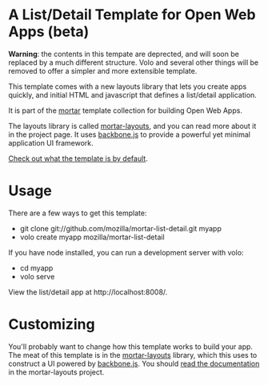 
# A List/Detail Template for Open Web Apps (beta)

**Warning**: the contents in this tempate are deprected, and will soon be replaced by a much different structure. Volo and several other things will be removed to offer a simpler and more extensible template.

This template comes with a new layouts library that lets you create apps quickly, and initial HTML and javascript that defines a list/detail application.

It is part of the [mortar](https://github.com/mozilla/mortar/)
template collection for building Open Web Apps.

The layouts library is called [mortar-layouts](https://github.com/mozilla/mortar-layouts), and you can read more about it in the project page. It uses [backbone.js](http://backbonejs.org/) to provide a powerful yet minimal application UI framework.

[Check out what the template is by default](http://mozilla.github.com/mortar-list-detail/).

# Usage

There are a few ways to get this template:

* git clone git://github.com/mozilla/mortar-list-detail.git myapp
* volo create myapp mozilla/mortar-list-detail

If you have node installed, you can run a development server with volo:

* cd myapp
* volo serve

View the list/detail app at http://localhost:8008/.

# Customizing

You'll probably want to change how this template works to build your app. The meat of this template is in the [mortar-layouts](https://github.com/mozilla/mortar-layouts) library, which this uses to construct a UI powered by [backbone.js](http://backbonejs.org/). You should [read the documentation](https://github.com/mozilla/mortar-layouts#mortar-layouts) in the mortar-layouts project.
